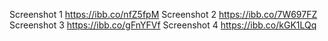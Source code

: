 Screenshot 1 https://ibb.co/nfZ5fpM Screenshot 2 https://ibb.co/7W697FZ Screenshot 3 https://ibb.co/gFnYFVf Screenshot 4 https://ibb.co/kGK1LQq
